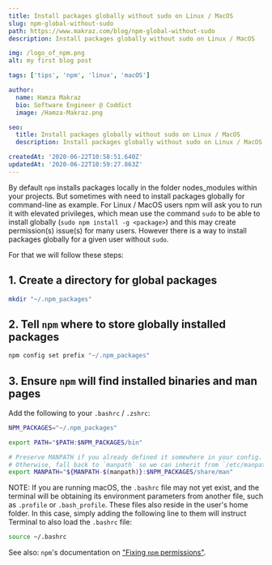 ```yaml
---
title: Install packages globally without sudo on Linux / MacOS
slug: npm-global-without-sudo
path: https://www.makraz.com/blog/npm-global-without-sudo
description: Install packages globally without sudo on Linux / MacOS

img: /logo_of_npm.png
alt: my first blog post

tags: ['tips', 'npm', 'linux', 'macOS']

author:
  name: Hamza Makraz
  bio: Software Engineer @ Coddict
  image: /Hamza-Makraz.png

seo:
  title: Install packages globally without sudo on Linux / MacOS
  description: Install packages globally without sudo on Linux / MacOS

createdAt: '2020-06-22T10:58:51.640Z'
updatedAt: '2020-06-22T10:59:27.863Z'
---
```


By default `npm` installs packages locally in the folder nodes_modules within your projects.
But sometimes with need to install packages globally for command-line as example.
For Linux / MacOS users npm will ask you to run it with elevated privileges,
which mean use the command `sudo` to be able to install globally (`sudo npm install -g <package>`)
and this may create permission(s) issue(s) for many users.
However there is a way to install packages globally for a given user without `sudo`.

For that we will follow these steps:

## 1. Create a directory for global packages

```sh
mkdir "~/.npm_packages"
```

## 2. Tell `npm` where to store globally installed packages

```sh
npm config set prefix "~/.npm_packages"
```

## 3. Ensure `npm` will find installed binaries and man pages

Add the following to your `.bashrc` / `.zshrc`:

```sh
NPM_PACKAGES="~/.npm_packages"

export PATH="$PATH:$NPM_PACKAGES/bin"

# Preserve MANPATH if you already defined it somewhere in your config.
# Otherwise, fall back to `manpath` so we can inherit from `/etc/manpath`.
export MANPATH="${MANPATH-$(manpath)}:$NPM_PACKAGES/share/man"
```

NOTE: If you are running macOS, the `.bashrc` file may not yet exist, and the terminal will be obtaining its environment parameters from another file, such as `.profile` or `.bash_profile`. These files also reside in the user's home folder. In this case, simply adding the following line to them will instruct Terminal to also load the `.bashrc` file:

```sh
source ~/.bashrc
```

See also: `npm`'s documentation on
["Fixing `npm` permissions"](https://docs.npmjs.com/getting-started/fixing-npm-permissions).
